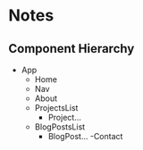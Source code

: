 # Notes

## Component Hierarchy

- App
  - Home
  - Nav
  - About
  - ProjectsList
    - Project...
  - BlogPostsList
    - BlogPost...
  -Contact